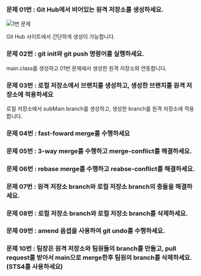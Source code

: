 ### 문제 01번 : Git Hub에서 비어있는 원격 저장소를 생성하세요.
![1번 문제](https://github.com/user-attachments/assets/f2e375da-77c3-41ba-a2ba-fdbde8a252c2)

Git Hub 사이트에서 간단하게 생성이 가능합니다.
### 문제 02번 : git init와 git push 명령어를 실행하세요.
main.class를 생성하고 01번 문제에서 생성한 원격 저장소와 연동합니다.
### 문제 03번 : 로컬 저장소에서 브랜치를 생성하고, 생성한 브랜치를 원격 저장소에 적용하세요
로컬 저장소에서 subMain branch를 생성하고, 생성한 branch를 원격 저장소에 적용합니다.
### 문제 04번 : fast-foward merge를 수행하세요
### 문제 05번 : 3-way merge를 수행하고 merge-conflict를 해결하세요.
### 문제 06번 : rebase merge를 수행하고 reabse-conflict를 해결하세요.
### 문제 07번 : 원격 저장소 branch와 로컬 저장소 branch의 충돌을 해결하세요.
### 문제 08번 : 로컬 저장소 branch와 로컬 저장소 branch를 삭제하세요.
### 문제 09번 : amend 옵셥을 사용하여 git undo를 수행하세요.
### 문제 10번 : 팀장은 원격 저장소와 팀원들의 branch를 만들고, pull request를 받아서 main으로 merge한후 팀원의 branch를 삭제하세요. (STS4를 사용하세요)
